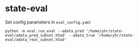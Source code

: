 # state-eval

Set config parameters in `eval_config.yaml`

```
python -m eval.run_eval --adata_pred '/home/yhr/state-eval/adata_pred_subset.h5ad' --adata_true '/home/yhr/state-eval/adata_real_subset.h5ad' 
```
